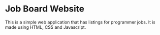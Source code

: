 # Job Board Website

This is a simple web application that has listings for programmer jobs. It is made using HTML, CSS and Javascript.

